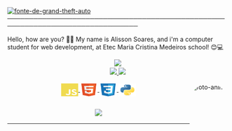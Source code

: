 
   
<!DOCTYPE html>
<body>
<a  align="center" href="https://fontmeme.com/pt/fonte-de-grand-theft-auto/"><img src="https://fontmeme.com/permalink/221230/c50010ead35e08610eaedf4b06ef37e8.png" alt="fonte-de-grand-theft-auto" border="0"></a>
      ────────────────────────────────────────────────────────────────────────────────
      
<br>
      
Hello, how are you? ✋🏻 
My name is Alisson Soares, and i'm a computer student for web development, at Etec Maria Cristina Medeiros school! 😊💻
<div align="center">
    <img src="https://tenor.com/pt-BR/view/shintaro-kisaragi-anime-boy-computer-bored-kagerou-project-gif-14625441">

<br>
<div>
    
   
   
   
   
   
   
<div align="center">
  <a href="https://github.com/projetos-Alisson">
  <img height="180em" src="https://github-readme-stats.vercel.app/api?username=projetos-Alisson&show_icons=true&theme=algolia&include_all_commits=true&count_private=true"/>
  <img height="180em" src="https://github-readme-stats.vercel.app/api/top-langs/?username=projetos-Alisson&layout=compact&langs_count=7&theme=algolia"/>
</div>

<div style="display: inline_block"><br>
  <img align="center" alt="Ali-Js" height="30" width="40" src="https://raw.githubusercontent.com/devicons/devicon/master/icons/javascript/javascript-plain.svg">
  <img align="center" alt="Ali-HTML" height="30" width="40" src="https://raw.githubusercontent.com/devicons/devicon/master/icons/html5/html5-original.svg">
  <img align="center" alt="Ali-CSS" height="30" width="40" src="https://raw.githubusercontent.com/devicons/devicon/master/icons/css3/css3-original.svg">
  <img align="center" alt="Ali-Python" height="30" width="40" src="https://raw.githubusercontent.com/devicons/devicon/master/icons/python/python-original.svg">
  <img align="right"  alt="foto-anime" height="150" style="border-radius:50px;"
  src="https://user-images.githubusercontent.com/79875609/147617439-49b01216-b880-4eca-916b-6da2ae82359a.png">
                                                                                     
</div>
      
 ##
      
 <a href = "mailto:contatomealisson00@gmail.com"><img src="https://img.shields.io/badge/Gmail-D14836?style=for-the-badge&logo=gmail&logoColor=white" target="_blank"></a>
     
------------------------------------------------
